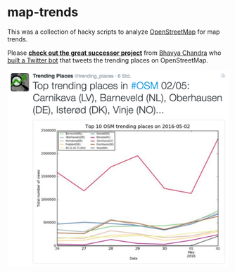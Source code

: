 # map-trends

This was a collection of hacky scripts to analyze [OpenStreetMap](https://openstreetmap.org) for map trends.

Please **[check out the great successor project](https://github.com/geometalab/Trending-Places-in-OpenStreetMap)** from [Bhavya Chandra](https://github.com/BhavyaLight)  who [built a 
Twitter bot](https://twitter.com/trending_places) that tweets the trending places on OpenStreetMap.

[![OSM trending places Twitter bot](twitter_bot_screenshot.png)](https://twitter.com/trending_places)
